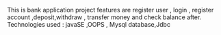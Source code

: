 This is bank application project features are register user , login , register account  ,deposit,withdraw , transfer money and check balance after.
Technologies used : javaSE ,OOPS , Mysql database,Jdbc
